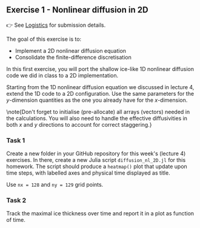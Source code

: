 <!--This file was generated, do not modify it.-->
## Exercise 1 - **Nonlinear diffusion in 2D**

👉 See [Logistics](/logistics/#submission) for submission details.

The goal of this exercise is to:
- Implement a 2D nonlinear diffusion equation
- Consolidate the finite-difference discretisation

In this first exercise, you will port the shallow ice-like 1D nonlinear diffusion code we did in class to a 2D implementation.

Starting from the 1D nonlinear diffusion equation we discussed in lecture 4, extend the 1D code to a 2D configuration. Use the same parameters for the $y$-dimension quantities as the one you already have for the $x$-dimension.

\note{Don't forget to initialise (pre-allocate) all arrays (vectors) needed in the calculations. You will also need to handle the effective diffusivities in both $x$ and $y$ directions to account for correct staggering.}

### Task 1

Create a new folder in your GitHub repository for this week's (lecture 4) exercises. In there, create a new Julia script `diffusion_nl_2D.jl` for this homework. The script should produce a `heatmap()` plot that update upon time steps, with labelled axes and physical time displayed as title.

Use `nx = 128` and `ny = 129` grid points.

### Task 2

Track the maximal ice thickness over time and report it in a plot as function of time.

